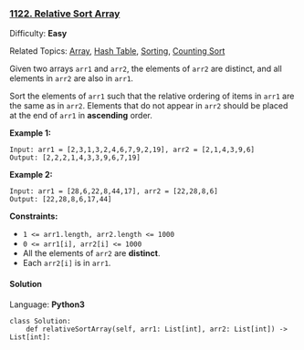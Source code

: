 ### [1122\. Relative Sort Array](https://leetcode.com/problems/relative-sort-array/)

Difficulty: **Easy**  

Related Topics: [Array](https://leetcode.com/tag/array/), [Hash Table](https://leetcode.com/tag/hash-table/), [Sorting](https://leetcode.com/tag/sorting/), [Counting Sort](https://leetcode.com/tag/counting-sort/)


Given two arrays `arr1` and `arr2`, the elements of `arr2` are distinct, and all elements in `arr2` are also in `arr1`.

Sort the elements of `arr1` such that the relative ordering of items in `arr1` are the same as in `arr2`. Elements that do not appear in `arr2` should be placed at the end of `arr1` in **ascending** order.

**Example 1:**

```
Input: arr1 = [2,3,1,3,2,4,6,7,9,2,19], arr2 = [2,1,4,3,9,6]
Output: [2,2,2,1,4,3,3,9,6,7,19]
```

**Example 2:**

```
Input: arr1 = [28,6,22,8,44,17], arr2 = [22,28,8,6]
Output: [22,28,8,6,17,44]
```

**Constraints:**

*   `1 <= arr1.length, arr2.length <= 1000`
*   `0 <= arr1[i], arr2[i] <= 1000`
*   All the elements of `arr2` are **distinct**.
*   Each `arr2[i]` is in `arr1`.


#### Solution

Language: **Python3**

```python3
class Solution:
    def relativeSortArray(self, arr1: List[int], arr2: List[int]) -> List[int]:
        
```
